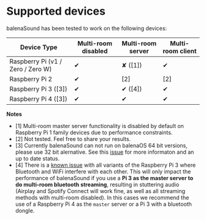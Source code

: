 
# Supported devices

balenaSound has been tested to work on the following devices:

| Device Type  | Multi-room disabled | Multi-room server | Multi-room client |
| ------------- | ------------- | ------------- | ------------- |
| Raspberry Pi (v1 / Zero / Zero W) | ✔ | ✘ ([1]) | ✔ |
| Raspberry Pi 2 | ✔ | [2] | [2] | 
| Raspberry Pi 3 ([3]) | ✔ | ✔ ([4]) | ✔ | 
| Raspberry Pi 4 ([3]) | ✔ | ✔ | ✔ | 


**Notes**
- [1] Multi-room master server functionality is disabled by default on Raspberry Pi 1 family devices due to performance constraints.
- [2] Not tested. Feel free to share your results.
- [3] Currently balenaSound can not run on balenaOS 64 bit versions, please use 32 bit alernative. See this [issue](https://github.com/balenalabs/balena-sound/issues/82) for more informaton and an up to date status.
- [4] There is a [known issue](https://github.com/raspberrypi/linux/issues/1444) with all variants of the Raspberry Pi 3 where Bluetooth and WiFi interfere with each other. This will only impact the performance of balenaSound if you use a **Pi 3 as the master server to do multi-room bluetooth streaming**, resulting in stuttering audio (Airplay and Spotify Connect will work fine, as well as all streaming methods with multi-room disabled). In this cases we recommend the use of a Raspberry Pi 4 as the `master` server or a Pi 3 with a bluetooth dongle.